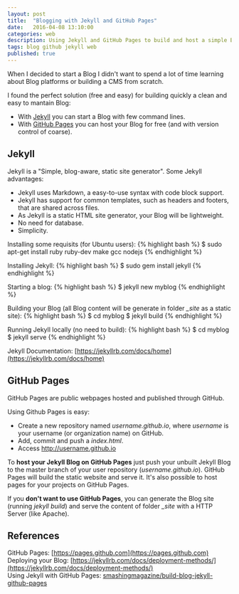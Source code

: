 ```yaml
---
layout: post
title:  "Blogging with Jekyll and GitHub Pages"
date:   2016-04-08 13:10:00
categories: web
description: Using Jekyll and GitHub Pages to build and host a simple Blog in minutes.
tags: blog github jekyll web
published: true
---
```


<!-- In the first page of Jekyll site you can read "Transform your plain text into static websites and blogs". This was my motivation to start a Blog.
Before knowing about Jekyll I decided that I needed to document some solutions (like code snippets) to recurrent problems in my daily routine as a developer.
I decided to document on Web and to make it public (maibe your problem was my problem). So I realized that my project became a blog.

As I didn't want to spend a lot of time learning Blog tools, I searched...
-->
When I decided to start a Blog I didn't want to spend a lot of time learning about Blog platforms or building a CMS from scratch. 
<!-- My objective is just to document some recurrent solutions, so I it must be clean, fast to build and  -->

I found the perfect solution (free and easy) for building quickly a clean and easy to mantain Blog:

- With [Jekyll](https://jekyllrb.com) you can start a Blog with few command lines. 
- With [GitHub Pages](https://pages.github.com) you can host your Blog for free (and with version control of coarse).

## Jekyll ##

Jekyll is a "Simple, blog-aware, static site generator". Some Jekyll advantages:

- Jekyll uses Markdown, a easy-to-use syntax with code block support.
- Jekyll has support for common templates, such as headers and footers, that are shared across files.
- As Jekyll is a static HTML site generator, your Blog will be lightweight.
- No need for database.
- Simplicity.

Installing some requisits (for Ubuntu users):
{% highlight bash %}
$ sudo apt-get install ruby ruby-dev make gcc nodejs
{% endhighlight %}

Installing Jekyll:
{% highlight bash %}
$ sudo gem install jekyll 
{% endhighlight %}

Starting a blog:
{% highlight bash %}
$ jekyll new myblog
{% endhighlight %}

Building your Blog (all Blog content will be generate in folder *_site* as a static site):
{% highlight bash %}
$ cd myblog
$ jekyll build
{% endhighlight %}

Running Jekyll locally (no need to build):
{% highlight bash %}
$ cd myblog
$ jekyll serve
{% endhighlight %}

Jekyll Documentation: [https://jekyllrb.com/docs/home](https://jekyllrb.com/docs/home)

## GitHub Pages ##

GitHub Pages are public webpages hosted and published through GitHub.

Using Github Pages is easy: 

- Create a new repository named *username.github.io*, where *username* is your username (or organization name) on GitHub.
- Add, commit and push a *index.html*.
- Access http://username.github.io

To **host your Jekyll Blog on GitHub Pages** just push your unbuilt Jekyll Blog to the master branch of your user repository (*username.github.io*).
GitHub Pages will build the static website and serve it. It's also possible to host pages for your projects on GitHub Pages.

If you **don't want to use GitHub Pages**, you can generate the Blog site (running *jekyll build*) and serve the content of folder *_site* with a HTTP Server (like Apache).  


## References ##

GitHub Pages: [https://pages.github.com](https://pages.github.com)<br/>
Deploying your Blog: [https://jekyllrb.com/docs/deployment-methods/](https://jekyllrb.com/docs/deployment-methods/)<br/>
Using Jekyll with GitHub Pages: [smashingmagazine/build-blog-jekyll-github-pages](https://www.smashingmagazine.com/2014/08/build-blog-jekyll-github-pages/)


